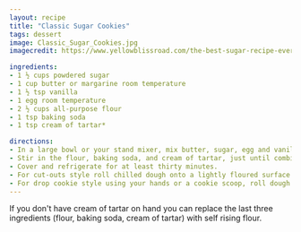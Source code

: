 ```yaml
---
layout: recipe
title: "Classic Sugar Cookies"
tags: dessert
image: Classic_Sugar_Cookies.jpg
imagecredit: https://www.yellowblissroad.com/the-best-sugar-recipe-ever/

ingredients:
- 1 ½ cups powdered sugar
- 1 cup butter or margarine room temperature
- 1 ½ tsp vanilla
- 1 egg room temperature
- 2 ½ cups all-purpose flour
- 1 tsp baking soda
- 1 tsp cream of tartar*

directions:
- In a large bowl or your stand mixer, mix butter, sugar, egg and vanilla.
- Stir in the flour, baking soda, and cream of tartar, just until combined.
- Cover and refrigerate for at least thirty minutes.
- For cut-outs style roll chilled dough onto a lightly floured surface to about 1/4 inch thick. Cut out desired shapes and place 2" apart on an ungreased cookie sheet. Bake in a preheated 375 degree oven for 7-8 minutes. Allow to cool a couple of minutes before transferring to a wire rack to cool completely.
- For drop cookie style using your hands or a cookie scoop, roll dough into two inch balls. Roll in granulated sugar or dip in sprinkles (optional) and place on a cookie sheet about 2-inches apart. Press down lightly with the palm of your hand. Bake in a preheated 375 degree oven for 7-8 minutes. Allow to cool a couple of minutes before transferring to a wire rack to cool completely. Frost with your favorite icing recipe.
---
```

If you don't have cream of tartar on hand you can replace the last three ingredients (flour, baking soda, cream of tartar) with self rising flour.
